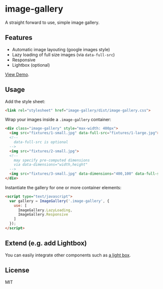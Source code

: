 # image-gallery

A straight forward to use, simple image gallery.


## Features

* Automatic image layouting (google images style)
* Lazy loading of full size images (via `data-full-src`)
* Responsive
* Lightbox (optional)

[View Demo](https://rawgit.com/nikku/image-gallery/master/test/test.html).


## Usage

Add the style sheet:

```html
<link rel="stylesheet" href="image-gallery/dist/image-gallery.css">
```

Wrap your images inside a `.image-gallery` container:

```html
<div class="image-gallery" style="max-width: 400px">
  <img src="fixtures/1-small.jpg" data-full-src="fixtures/1-large.jpg">
  <!--
    data-full-src is optional
  -->
  <img src="fixtures/2-small.jpg">
  <!--
    may specify pre-computed dimensions
    via data-dimensions="width,height"
  -->
  <img src="fixtures/3-small.jpg" data-dimensions="400,100" data-full-src="fixtures/3-large.jpg">
</div>
```

Instantiate the gallery for one or more container elements:

```html
<script type="text/javascript">
  var gallery = ImageGallery('.image-gallery', {
    use: [
      ImageGallery.LazyLoading,
      ImageGallery.Responsive
    ]
  });
</script>
```


## Extend (e.g. add Lightbox)

You can easily integrate other components such as [a light box](https://github.com/nikku/image-gallery/blob/master/dist/image-gallery-lightbox.js).


## License

MIT